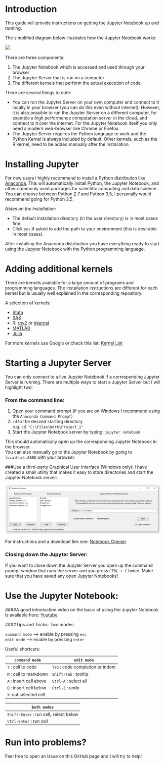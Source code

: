 # Introduction

This guide will provide instructions on getting the Jupyter Notebook up and running.   

The simplified diagram below illustrates how the Jupyter Notebook works:

![](https://dl.dropboxusercontent.com/u/1265025/python_tut/illustration_3a.png)

There are three components: 

1. The Jupyter Notebook which is accessed and used through your browser
2. The Jupyter Server that is run on a computer
3. The different kernels that perform the actual execution of code

There are several things to note: 

- You can run the Jupyter Server on your own computer and connect to it locally in your browser (you can do this even without internet). However, it is also possible to run the Jupyter Server on a different computer, for example a high performance computation server in the cloud, and connect to it over the internet. For the Jupyter Notebook itself you only need a modern web-browser like Chrome or Firefox.
- The Jupyter Server requires the Python language to work and the Python Kernel is always included by default. Other kernels, such as the R kernel, need to be added manually after the installation. 

# Installing Jupyter

For new users I highly recommend to install a Python distribution like [Anaconda](https://www.continuum.io/downloads). This will automatically install Python, the Jupyter Notebook, and other commonly used packages for scientific computing and data science. You can choose between Python 2.7 and Python 3.5, I personally would recommend going for Python 3.5.   

*Notes on the installation:*
- The default installation directory (in the user directory) is in most cases fine.
- Click `yes` if asked to add the path to your environment (this is desirable in most cases).

After installing the Anaconda distribution you have everything ready to start using the Jupyter Notebook with the Python programming language.

# Adding additional kernels

There are kernels available for a large amount of programs and programming languages. The installation instructions are different for each kernel but is usually well explained in the corresponding repository.

A selection of kernels:

* [Stata](https://github.com/TiesdeKok/ipystata)
* [SAS](https://github.com/sassoftware/sas_kernel)
* R: [rpy2](http://rpy2.bitbucket.org/) or [irkernel](http://irkernel.github.io/)
* [MATLAB](https://github.com/calysto/matlab_kernel)
* [Julia](https://github.com/JuliaLang/IJulia.jl)

For more kernels use Google or check this list: [Kernel List](https://github.com/ipython/ipython/wiki/IPython-kernels-for-other-languages)

# Starting a Jupyter Server

You can only connect to a live Jupyter Notebook if a corresponding Jupyter Server is running. There are multiple ways to start a Jupyter Server but I will highlight two:

### From the command line:   

1. Open your command prompt (if you are on Windows I recommend using the `Anaconda Command Prompt`)   
2. `cd` to the desired starting directory   
   e.g. `cd "C:\Files\Work\Project_1"`
3. Start the Jupyter Notebook server by typing: `jupyter notebook`   

This should automatically open up the corresponding Jupyter Notebook in the browser.    
You can also manually go to the Jupyter Notebook by going to `localhost:8888` with your browser.   

###Use a third-party Graphical User Interface (Windows only):
I have created a small utility that makes it easy to store directories and start the Jupyter Notebook server:

![](https://raw.githubusercontent.com/TiesdeKok/NotebookOpener/master/Images/example.png)

For instructions and a download link see: [Notebook Opener](https://github.com/TiesdeKok/NotebookOpener)

### Closing down the Jupyter Server:

If you want to close down the Jupyter Server you open up the command prompt window that runs the server and you press `CTRL + C` twice. Make sure that you have saved any open Jupyter Notebooks!

# Use the Jupyter Notebook:

####A good introduction video on the basic of using the Jupyter Notebook is available here: 
[Youtube](https://youtu.be/e9cSF3eVQv0)

####Tips and Tricks:
Two modes: 

`command mode` --> enable by pressing `esc`   
 `edit mode` --> enable by pressing `enter`   

Useful shortcuts:

|  `command mode` |`edit mode` 	
|---	|---	
|  `Y` : cell to code	|  `Tab` : code completion or indent
| `M` : cell to markdown  |   `Shift-Tab` : tooltip
| `A` : insert cell above  	|   	`Ctrl-A` : select all
| `B` : insert cell below  	|   `Ctrl-Z` : undo
| `X`: cut selected cell |   


|  `both modes` |	
|---	
|  `Shift-Enter` : run cell, select below
| `Ctrl-Enter` : run cell 

# Run into problems?

Feel free to open an issue on this GitHub page and I will try to help!